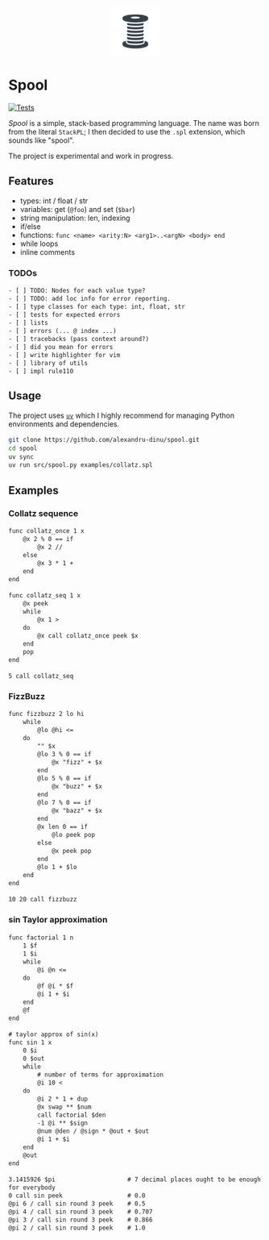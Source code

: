 <p align="center">
    <img src="./assets/spool.png" width="100px" style="vertical-align: middle;" />
</p>

# Spool
[![Tests](https://github.com/alexandru-dinu/spool/actions/workflows/main.yml/badge.svg)](https://github.com/alexandru-dinu/spool/actions/workflows/main.yml)

*Spool* is a simple, stack-based programming language.
The name was born from the literal `StackPL`; I then decided to use the `.spl` extension, which sounds like "spool".

The project is experimental and work in progress.

## Features
- types: int / float / str
- variables: get (`@foo`) and set (`$bar`)
- string manipulation: len, indexing
- if/else
- functions: `func <name> <arity:N> <arg1>..<argN> <body> end`
- while loops
- inline comments

### TODOs
<!-- MDUP:BEG (CMD:cat TODO.md) -->
```
- [ ] TODO: Nodes for each value type?
- [ ] TODO: add loc info for error reporting.
- [ ] type classes for each type: int, float, str
- [ ] tests for expected errors
- [ ] lists
- [ ] errors (... @ index ...)
- [ ] tracebacks (pass context around?)
- [ ] did you mean for errors
- [ ] write highlighter for vim
- [ ] library of utils
- [ ] impl rule110
```
<!-- MDUP:END -->

## Usage
The project uses [`uv`](https://docs.astral.sh/uv/) which I highly recommend for managing Python environments and dependencies.

```sh
git clone https://github.com/alexandru-dinu/spool.git
cd spool
uv sync
uv run src/spool.py examples/collatz.spl
```

## Examples
### Collatz sequence
<!-- MDUP:BEG (CMD:cat examples/collatz.spl) -->
```
func collatz_once 1 x
    @x 2 % 0 == if
        @x 2 //
    else
        @x 3 * 1 +
    end
end

func collatz_seq 1 x
    @x peek
    while
        @x 1 >
    do
        @x call collatz_once peek $x
    end
    pop
end

5 call collatz_seq
```
<!-- MDUP:END -->

### FizzBuzz
<!-- MDUP:BEG (CMD:cat examples/fizzbuzz.spl) -->
```
func fizzbuzz 2 lo hi
    while
        @lo @hi <=
    do
        "" $x
        @lo 3 % 0 == if
            @x "fizz" + $x
        end
        @lo 5 % 0 == if
            @x "buzz" + $x
        end
        @lo 7 % 0 == if
            @x "bazz" + $x
        end
        @x len 0 == if
            @lo peek pop
        else
            @x peek pop
        end
        @lo 1 + $lo
    end
end

10 20 call fizzbuzz
```
<!-- MDUP:END -->

### sin Taylor approximation
<!-- MDUP:BEG (CMD:cat examples/sin_approx.spl) -->
```
func factorial 1 n
    1 $f
    1 $i
    while
        @i @n <=
    do
        @f @i * $f
        @i 1 + $i
    end
    @f
end

# taylor approx of sin(x)
func sin 1 x
    0 $i
    0 $out
    while
        # number of terms for approximation
        @i 10 <
    do
        @i 2 * 1 + dup
        @x swap ** $num
        call factorial $den
        -1 @i ** $sign
        @num @den / @sign * @out + $out
        @i 1 + $i
    end
    @out
end

3.1415926 $pi                    # 7 decimal places ought to be enough for everybody
0 call sin peek                  # 0.0
@pi 6 / call sin round 3 peek    # 0.5
@pi 4 / call sin round 3 peek    # 0.707
@pi 3 / call sin round 3 peek    # 0.866
@pi 2 / call sin round 3 peek    # 1.0
```
<!-- MDUP:END -->
